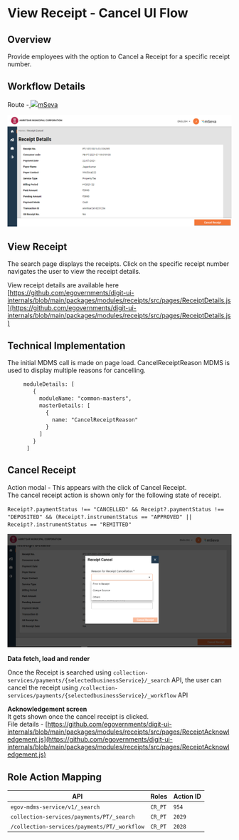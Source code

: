# View Receipt - Cancel UI Flow

## **Overview**

Provide employees with the option to Cancel a Receipt for a specific receipt number.

## Workflow Details

Route -[ ![](https://cdn.jsdelivr.net/npm/@egovernments/digit-ui-css/img/browser-icon.png)mSeva](https://qa.digit.org/digit-ui/employee/receipts/details/PT/PT%2F107%2F2021-22%2F226438)

![](<../../../../../.gitbook/assets/image (236).png>)

## **View Receipt**

The search page displays the receipts. Click on the specific receipt number navigates the user to view the receipt details.

View receipt details are available here [https://github.com/egovernments/digit-ui-internals/blob/main/packages/modules/receipts/src/pages/ReceiptDetails.js](https://github.com/egovernments/digit-ui-internals/blob/main/packages/modules/receipts/src/pages/ReceiptDetails.js)

## **Technical Implementation**&#x20;

The initial MDMS call is made on page load. CancelReceiptReason MDMS is used to display multiple reasons for cancelling.

```
     moduleDetails: [
        {
          moduleName: "common-masters",
          masterDetails: [
            {
              name: "CancelReceiptReason"
            }
          ]
        }
      ]
```

## **Cancel Receipt**

Action modal - This appears with the click of Cancel Receipt.\
The cancel receipt action is shown only for the following state of receipt.

`Receipt?.paymentStatus !== "CANCELLED" && Receipt?.paymentStatus !== "DEPOSITED" && (Receipt?.instrumentStatus == "APPROVED" || Receipt?.instrumentStatus == "REMITTED"`

![](<../../../../../.gitbook/assets/image (224).png>)

**Data fetch, load and render**

Once the Receipt is searched using `collection-services/payments/{selectedbusinessService}/_search` API, the user can cancel the receipt using `/collection-services/payments/{selectedbusinessService}/_workflow` API

**Acknowledgement screen**\
It gets shown once the cancel receipt is clicked.\
File details - [https://github.com/egovernments/digit-ui-internals/blob/main/packages/modules/receipts/src/pages/ReceiptAcknowledgement.js](https://github.com/egovernments/digit-ui-internals/blob/main/packages/modules/receipts/src/pages/ReceiptAcknowledgement.js)

## **Role Action Mapping**

| API                                          | Roles   | Action ID |
| -------------------------------------------- | ------- | --------- |
| `egov-mdms-service/v1/_search`               | `CR_PT` | `954`     |
| `collection-services/payments/PT/_search`    | `CR_PT` | `2029`    |
| `/collection-services/payments/PT/_workflow` | `CR_PT` | `2028`    |
